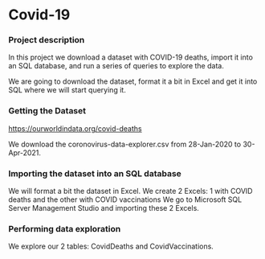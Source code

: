 # Covid-19 
### Project description 
In this project we download a dataset with COVID-19 deaths, import it into an SQL database, and run a series of queries to explore the data.

We are going to download the dataset, format it a bit in Excel and get it into SQL where we will start querying it.

### Getting the Dataset
https://ourworldindata.org/covid-deaths

We download the coronovirus-data-explorer.csv from 28-Jan-2020 to 30-Apr-2021.


### Importing the dataset into an SQL database

We will format a bit the dataset in Excel. We create 2 Excels: 1 with COVID deaths and the other with COVID vaccinations
We go to Microsoft SQL Server Management Studio and importing these 2 Excels.

### Performing data exploration

We explore our 2 tables: CovidDeaths and CovidVaccinations.

